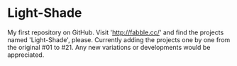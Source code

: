 # Light-Shade
My first repository on GitHub.
Visit 'http://fabble.cc/' and find the projects named 'Light-Shade', please.
Currently adding the projects one by one from the original #01 to #21.
Any new variations or developments would be appreciated.
